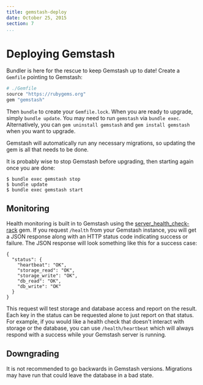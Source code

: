 ```yaml
---
title: gemstash-deploy
date: October 25, 2015
section: 7
...
```


# Deploying Gemstash

Bundler is here for the rescue to keep Gemstash up to date! Create a `Gemfile`
pointing to Gemstash:
```ruby
# ./Gemfile
source "https://rubygems.org"
gem "gemstash"
```

Then `bundle` to create your `Gemfile.lock`. When you are ready to upgrade,
simply `bundle update`. You may need to run `gemstash` via `bundle exec`.
Alternatively, you can `gem uninstall gemstash` and `gem install gemstash` when
you want to upgrade.

Gemstash will automatically run any necessary migrations, so updating the gem is
all that needs to be done.

It is probably wise to stop Gemstash before upgrading, then starting again once
you are done:
```
$ bundle exec gemstash stop
$ bundle update
$ bundle exec gemstash start
```

## Monitoring

Health monitoring is built in to Gemstash using the
[server_health_check-rack][SERVER_HEALTH_CHECK_RACK] gem. If you request
`/health` from your Gemstash instance, you will get a JSON response along with
an HTTP status code indicating success or failure. The JSON response will look
something like this for a success case:
```
{
  "status": {
    "heartbeat": "OK",
    "storage_read": "OK",
    "storage_write": "OK",
    "db_read": "OK",
    "db_write": "OK"
  }
}
```

This request will test storage and database access and report on the
result. Each key in the status can be requested alone to just report on that
status. For example, if you would like a health check that doesn't interact with
storage or the database, you can use `/health/heartbeat` which will always
respond with a success while your Gemstash server is running.

## Downgrading

It is not recommended to go backwards in Gemstash versions. Migrations may have
run that could leave the database in a bad state.

[SERVER_HEALTH_CHECK_RACK]: https://github.com/on-site/server_health_check-rack